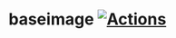 # baseimage [![Actions](https://github.com/vladkens/baseimage/workflows/build/badge.svg)](https://github.com/vladkens/baseimage/actions)
